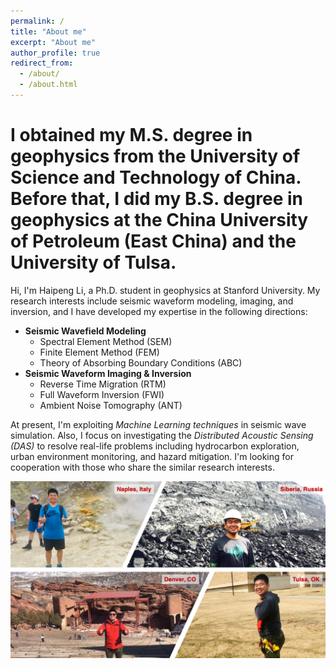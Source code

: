 ```yaml
---
permalink: /
title: "About me"
excerpt: "About me"
author_profile: true
redirect_from: 
  - /about/
  - /about.html
---
```


# I obtained my M.S. degree in geophysics from the University of Science and Technology of China. Before that, I did my B.S. degree in geophysics at the China University of Petroleum (East China) and the University of Tulsa. 
Hi, I'm Haipeng Li, a Ph.D. student in geophysics at Stanford University. My research interests include seismic waveform modeling, imaging, and inversion, and I have developed my expertise in the following directions:

- **Seismic Wavefield Modeling** 
  - Spectral Element Method (SEM)
  - Finite Element Method (FEM)
  - Theory of Absorbing Boundary Conditions (ABC)
- **Seismic Waveform Imaging & Inversion**
  -  Reverse Time Migration (RTM)
  -  Full Waveform Inversion (FWI)
  -  Ambient Noise Tomography (ANT)

At present, I'm exploiting *Machine Learning techniques* in seismic wave simulation. Also, I focus on investigating the *Distributed Acoustic Sensing (DAS)* to resolve real-life problems including hydrocarbon exploration, urban environment monitoring, and hazard mitigation. I'm looking for cooperation with those who share the similar research interests.

![image](/images/Trips.png)